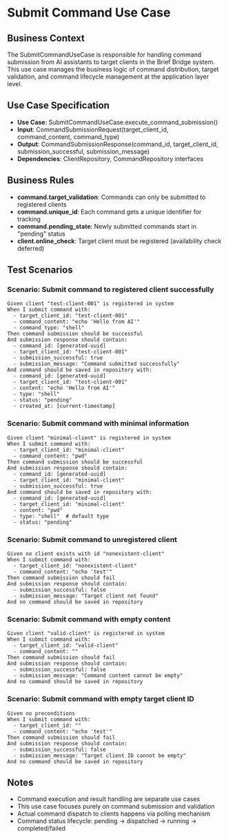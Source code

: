# Submit Command Use Case

## Business Context
The SubmitCommandUseCase is responsible for handling command submission from AI assistants to target clients in the Brief Bridge system. This use case manages the business logic of command distribution, target validation, and command lifecycle management at the application layer level.

## Use Case Specification
- **Use Case**: SubmitCommandUseCase.execute_command_submission()
- **Input**: CommandSubmissionRequest(target_client_id, command_content, command_type)
- **Output**: CommandSubmissionResponse(command_id, target_client_id, submission_successful, submission_message)
- **Dependencies**: ClientRepository, CommandRepository interfaces

## Business Rules
- **command.target_validation**: Commands can only be submitted to registered clients
- **command.unique_id**: Each command gets a unique identifier for tracking
- **command.pending_state**: Newly submitted commands start in "pending" status
- **client.online_check**: Target client must be registered (availability check deferred)

## Test Scenarios

### Scenario: Submit command to registered client successfully
```
Given client "test-client-001" is registered in system
When I submit command with:
  - target_client_id: "test-client-001"
  - command_content: "echo 'Hello from AI'"
  - command_type: "shell"
Then command submission should be successful
And submission response should contain:
  - command_id: [generated-uuid]
  - target_client_id: "test-client-001"
  - submission_successful: true
  - submission_message: "Command submitted successfully"
And command should be saved in repository with:
  - command_id: [generated-uuid]
  - target_client_id: "test-client-001"
  - content: "echo 'Hello from AI'"
  - type: "shell"
  - status: "pending"
  - created_at: [current-timestamp]
```

### Scenario: Submit command with minimal information
```
Given client "minimal-client" is registered in system
When I submit command with:
  - target_client_id: "minimal-client"
  - command_content: "pwd"
Then command submission should be successful
And submission response should contain:
  - command_id: [generated-uuid]
  - target_client_id: "minimal-client"
  - submission_successful: true
And command should be saved in repository with:
  - command_id: [generated-uuid]
  - target_client_id: "minimal-client"
  - content: "pwd"
  - type: "shell"  # default type
  - status: "pending"
```

### Scenario: Submit command to unregistered client
```
Given no client exists with id "nonexistent-client"
When I submit command with:
  - target_client_id: "nonexistent-client"
  - command_content: "echo 'test'"
Then command submission should fail
And submission response should contain:
  - submission_successful: false
  - submission_message: "Target client not found"
And no command should be saved in repository
```

### Scenario: Submit command with empty content
```
Given client "valid-client" is registered in system
When I submit command with:
  - target_client_id: "valid-client"
  - command_content: ""
Then command submission should fail
And submission response should contain:
  - submission_successful: false
  - submission_message: "Command content cannot be empty"
And no command should be saved in repository
```

### Scenario: Submit command with empty target client ID
```
Given no preconditions
When I submit command with:
  - target_client_id: ""
  - command_content: "echo 'test'"
Then command submission should fail
And submission response should contain:
  - submission_successful: false
  - submission_message: "Target client ID cannot be empty"
And no command should be saved in repository
```

## Notes
- Command execution and result handling are separate use cases
- This use case focuses purely on command submission and validation
- Actual command dispatch to clients happens via polling mechanism
- Command status lifecycle: pending → dispatched → running → completed/failed